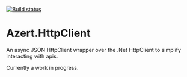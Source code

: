 [![Build status](https://ci.appveyor.com/api/projects/status/e8c6b6ux250c962n?retina=true)](https://ci.appveyor.com/project/Marknumskull/azert-httpclient)
# Azert.HttpClient
An async JSON HttpClient wrapper over the .Net HttpClient to simplify interacting with apis.

Currently a work in progress.
